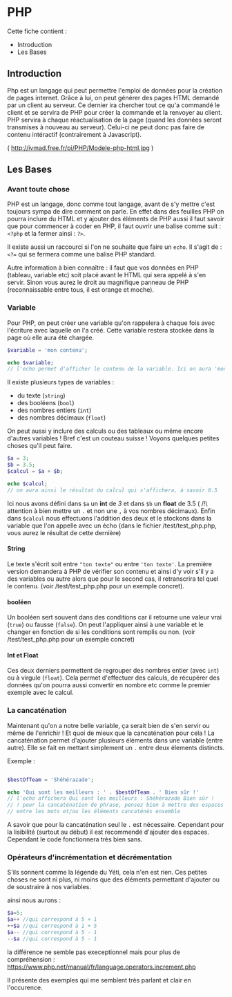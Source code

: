 # PHP

Cette fiche contient :

- Introduction
- Les Bases

## Introduction

Php est un langage qui peut permettre l'emploi de données pour la création de pages internet. Grâce à lui, on peut générer des pages HTML demandé par un client au serveur. Ce dernier ira chercher tout ce qu'a commandé le client et se servira de PHP pour créer la commande et la renvoyer au client. PHP servira à chaque réactualisation de la page (quand les données seront transmises à nouveau au serveur). Celui-ci ne peut donc pas faire de contenu intéractif (contrairement à Javascript).

( http://ivmad.free.fr/pi/PHP/Modele-php-html.jpg )

## Les Bases

### Avant toute chose

PHP est un langage, donc comme tout langage, avant de s'y mettre c'est toujours sympa de dire comment on parle. En effet dans des feuilles PHP on pourra inclure du HTML et y ajouter des éléments de PHP aussi il faut savoir que pour commencer à coder en PHP, il faut ouvrir une balise comme suit : `<?php` et la fermer ainsi : `?>`.

Il existe aussi un raccourci si l'on ne souhaite que faire un `echo`. Il s'agit de : `<?=` qui se fermera comme une balise PHP standard.

Autre information à bien connaître : il faut que vos données en PHP (tableau, variable etc) soit placé avant le HTML qui sera appelé à s'en servir. Sinon vous aurez le droit au magnifique panneau de PHP (reconnaissable entre tous, il est orange et moche).

### Variable

Pour PHP, on peut créer une variable qu'on rappelera à chaque fois avec l'écriture avec laquelle on l'a créé. Cette variable restera stockée dans la page où elle aura été chargée.

```php
$variable = 'mon contenu';

echo $variable;
// l'echo permet d'afficher le contenu de la variable. Ici on aura 'mon contenu' qui s'affichera
```

Il existe plusieurs types de variables :

- du texte (`string`)
- des booléens (`bool`)
- des nombres entiers (`int`)
- des nombres décimaux (`float`)

On peut aussi y inclure des calculs ou des tableaux ou même encore d'autres variables ! Bref c'est un couteau suisse ! Voyons quelques petites choses qu'il peut faire.

```php
$a = 3;
$b = 3.5;
$calcul = $a + $b;

echo $calcul;
// on aura ainsi le résultat du calcul qui s'affichera, à savoir 6.5

```

Ici nous avons défini dans `$a` un **int** de *3* et dans `$b` un **float** de 3.5 ( /!\ attention à bien mettre un `.` et non une `,` à vos nombres décimaux). Enfin dans `$calcul` nous effectuons l'addition des deux et le stockons dans la variable que l'on appelle avec un écho (dans le fichier /test/test_php.php, vous aurez le résultat de cette dernière)

#### String

Le texte s'écrit soit entre `"ton texte"` ou entre `'ton texte'`. La première version demandera à PHP de vérifier son contenu et ainsi d'y voir s'il y a des variables ou autre alors que pour le second cas, il retranscrira tel quel le contenu. (voir /test/test_php.php pour un exemple concret).

#### booléen

Un booléen sert souvent dans des conditions car il retourne une valeur vrai (`true`) ou fausse (`false`). On peut l'appliquer ainsi à une variable et le changer en fonction de si les conditions sont remplis ou non. (voir /test/test_php.php pour un exemple concret)

#### Int et Float

Ces deux derniers permettent de regrouper des nombres entier (avec `int`) ou à virgule (`float`). Cela permet d'effectuer des calculs, de récupérer des données qu'on pourra aussi convertir en nombre etc comme le premier exemple avec le calcul.

### La cancaténation

Maintenant qu'on a notre belle variable, ça serait bien de s'en servir ou même de l'enrichir ! Et quoi de mieux que la cancaténation pour cela ! La cancaténation permet d'ajouter plusieurs éléments dans une variable (entre autre). Elle se fait en mettant simplement un `.` entre deux élements distincts.

Exemple :

```php

$bestOfTeam = 'Shéhérazade';

echo 'Qui sont les meilleurs : ' . $bestOfTeam . ' Bien sûr !'
// l'echo affichera Qui sont les meilleurs : Shéhérazade Bien sûr !
// ! pour la cancaténation de phrase, pensez bien à mettre des espaces car PHP ne les fait pas de lui-même
// entre les mots et/ou les éléments cancaténés ensemble
```

A savoir que pour la cancaténation seul le `.` est nécessaire. Cependant pour la lisibilité (surtout au début) il est recommendé d'ajouter des espaces. Cependant le code fonctionnera très bien sans.

### Opérateurs d'incrémentation et décrémentation

S'ils sonnent comme la légende du Yéti, cela n'en est rien. Ces petites choses ne sont ni plus, ni moins que des éléments permettant d'ajouter ou de soustraire à nos variables.

ainsi nous aurons :

```php
$a=5;
$a++ //qui correspond à 5 + 1
++$a //qui correspond à 1 + 5
$a-- //qui correspond à 5 - 1
--$a //qui correspond à 5 - 1
```

la différence ne semble pas execeptionnel mais pour plus de compréhension : https://www.php.net/manual/fr/language.operators.increment.php

Il présente des exemples qui me semblent très parlant et clair en l'occurence.